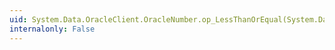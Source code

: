 ```yaml
---
uid: System.Data.OracleClient.OracleNumber.op_LessThanOrEqual(System.Data.OracleClient.OracleNumber,System.Data.OracleClient.OracleNumber)
internalonly: False
---
```

